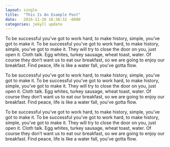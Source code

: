 ```yaml
---
layout: single
title:  "This Is An Example Post"
date:   2016-11-26 16:38:32 -0800
categories: jekyll update
---
```

To be successful you’ve got to work hard, to make history, simple, you’ve got to make it. To be successful you’ve got to work hard, to make history, simple, you’ve got to make it. They will try to close the door on you, just open it. Cloth talk. Egg whites, turkey sausage, wheat toast, water. Of course they don’t want us to eat our breakfast, so we are going to enjoy our breakfast. Find peace, life is like a water fall, you’ve gotta flow.

To be successful you’ve got to work hard, to make history, simple, you’ve got to make it. To be successful you’ve got to work hard, to make history, simple, you’ve got to make it. They will try to close the door on you, just open it. Cloth talk. Egg whites, turkey sausage, wheat toast, water. Of course they don’t want us to eat our breakfast, so we are going to enjoy our breakfast. Find peace, life is like a water fall, you’ve gotta flow.

To be successful you’ve got to work hard, to make history, simple, you’ve got to make it. To be successful you’ve got to work hard, to make history, simple, you’ve got to make it. They will try to close the door on you, just open it. Cloth talk. Egg whites, turkey sausage, wheat toast, water. Of course they don’t want us to eat our breakfast, so we are going to enjoy our breakfast. Find peace, life is like a water fall, you’ve gotta flow.
